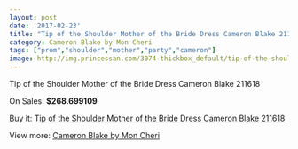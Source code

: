 ```yaml
---
layout: post
date: '2017-02-23'
title: "Tip of the Shoulder Mother of the Bride Dress Cameron Blake 211618"
category: Cameron Blake by Mon Cheri
tags: ["prom","shoulder","mother","party","cameron"]
image: http://img.princessan.com/3074-thickbox_default/tip-of-the-shoulder-mother-of-the-bride-dress-cameron-blake-211618.jpg
---
```

Tip of the Shoulder Mother of the Bride Dress Cameron Blake 211618

On Sales: **$268.699109**
<a href="https://www.princessan.com/en/cameron-blake-by-mon-cheri/1408-tip-of-the-shoulder-mother-of-the-bride-dress-cameron-blake-211618.html"><amp-img layout="responsive" width="600" height="600" src="//img.princessan.com/3074-thickbox_default/tip-of-the-shoulder-mother-of-the-bride-dress-cameron-blake-211618.jpg" alt="Tip of the Shoulder Mother of the Bride Dress Cameron Blake 211618 0" /></a>
<a href="https://www.princessan.com/en/cameron-blake-by-mon-cheri/1408-tip-of-the-shoulder-mother-of-the-bride-dress-cameron-blake-211618.html"><amp-img layout="responsive" width="600" height="600" src="//img.princessan.com/3075-thickbox_default/tip-of-the-shoulder-mother-of-the-bride-dress-cameron-blake-211618.jpg" alt="Tip of the Shoulder Mother of the Bride Dress Cameron Blake 211618 1" /></a>

Buy it: [Tip of the Shoulder Mother of the Bride Dress Cameron Blake 211618](https://www.princessan.com/en/cameron-blake-by-mon-cheri/1408-tip-of-the-shoulder-mother-of-the-bride-dress-cameron-blake-211618.html "Tip of the Shoulder Mother of the Bride Dress Cameron Blake 211618")

View more: [Cameron Blake by Mon Cheri](https://www.princessan.com/en/12-cameron-blake-by-mon-cheri "Cameron Blake by Mon Cheri")